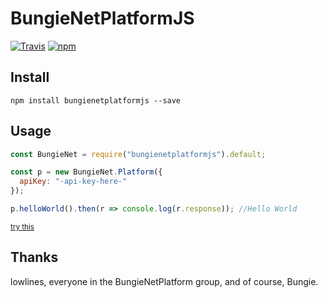 # BungieNetPlatformJS

[![Travis](https://img.shields.io/travis/dazarobbo/BungieNetPlatformJS.svg?style=flat-square)](https://travis-ci.org/dazarobbo/BungieNetPlatformJS) [![npm](https://img.shields.io/npm/v/bungienetplatformjs.svg?style=flat-square)](https://www.npmjs.com/package/bungienetplatformjs)

## Install
```bashp
npm install bungienetplatformjs --save
```

## Usage
```js
const BungieNet = require("bungienetplatformjs").default;

const p = new BungieNet.Platform({
  apiKey: "-api-key-here-"
});

p.helloWorld().then(r => console.log(r.response)); //Hello World
```
<sup>[try this](https://runkit.com/5865c7bdb1021e0013dc5268/586f45d6d4634d0014843395)</sup>

## Thanks
lowlines, everyone in the BungieNetPlatform group, and of course, Bungie.
